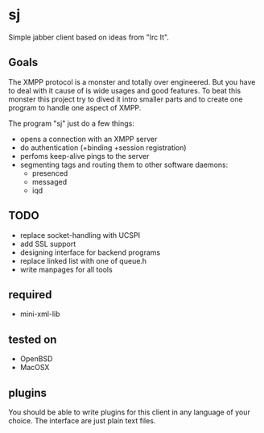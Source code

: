 # sj

Simple jabber client based on ideas from "Irc It".

## Goals

The XMPP protocol is a monster and totally over engineered.  But you have to
deal with it cause of is wide usages and good features.  To beat this monster
this project try to dived it intro smaller parts and to create one program
to handle one aspect of XMPP.

The program "sj" just do a few things:

  * opens a connection with an XMPP server
  * do authentication (+binding +session registration)
  * perfoms keep-alive pings to the server
  * segmenting tags and routing them to other software daemons:
    * presenced
    * messaged
    * iqd

## TODO

  * replace socket-handling with UCSPI
  * add SSL support
  * designing interface for backend programs
  * replace linked list with one of queue.h
  * write manpages for all tools

## required

  * mini-xml-lib

## tested on

 * OpenBSD
 * MacOSX

## plugins

You should be able to write plugins for this client in any language of
your choice.  The interface are just plain text files.
